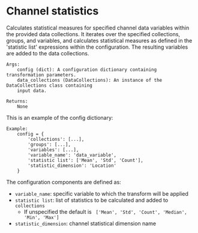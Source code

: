 # Channel statistics
Calculates statistical measures for specified channel data variables within the provided data
collections.  It iterates over the specified collections, groups, and variables, and
calculates statistical measures as defined in the 'statistic list' expressions within the
configuration. The resulting variables are added to the data collections.

    Args:
        config (dict): A configuration dictionary containing transformation parameters.
        data_collections (DataCollections): An instance of the DataCollections class containing
        input data.

    Returns:
        None

This is an example of the config dictionary:

    Example:
        config = {
            'collections': [...],
            'groups': [...],
            'variables': [...],
            'variable_name': 'data_variable',
            'statistic list': ['Mean', 'Std', 'Count'],
            'statistic_dimension': 'Location'
        }

The configuration components are defined as:

  - `variable_name`: specific variable to which the transform will be applied
  - `statistic list`: list of statistics to be calculated and added to `collections`
    - If unspecified the default is ` ['Mean', 'Std', 'Count', 'Median', 'Min', 'Max']`
  - `statistic_dimension`: channel statistical dimension name
